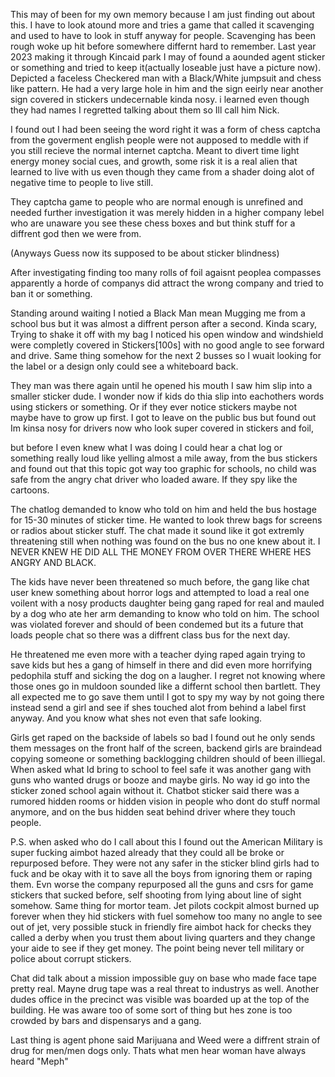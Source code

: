 This may of been for my own memory because I am just finding out about this. I have to look atound more and tries a game that called it scavenging and used to have to look in stuff anyway for people. Scavenging has been rough woke up hit before somewhere differnt hard to remember. Last year 2023 making it through Kincaid park I may of found a aounded agent sticker or something and tried to keep it(actually loseable just have a picture now). Depicted a faceless Checkered man with a Black/White jumpsuit and chess like pattern. He had a very large hole in him and the sign eeirly near another sign covered in stickers undecernable kinda nosy. i learned even though they had names I regretted talking about them so Ill call him Nick. 

I found out I had been seeing the word right it was a form of chess captcha from the goverment english people were not aupposed to meddle with if you still recieve the normal internet captcha. Meant to divert time light energy money social cues, and growth, some risk it is a real alien that learned to live with us even though they came from a shader doing alot of negative time to people to live still.

 They captcha game to people who are normal enough is unrefined and needed further investigation it was merely hidden in a higher company lebel who are unaware you see these chess boxes and but think stuff for a diffrent god then we were from. 


(Anyways Guess now its supposed to be about sticker blindness) 

After investigating finding too many rolls of foil agaisnt peoplea compasses apparently a horde of companys did attract the wrong company and tried to ban it or something. 

Standing around waiting I notied a Black Man mean Mugging me from a school bus but it was almost a diffrent person after a second. Kinda scary, Trying to shake it off with my bag I noticed his open window and windshield were completly covered in Stickers[100s] with no good angle to see forward and drive. Same thing somehow for the next 2 busses so I wuait looking for the label or a design only could see a whiteboard back.

They man was there again until he opened his mouth I saw him slip into a smaller sticker dude. I wonder now if kids do thia slip into eachothers words using stickers or something. Or if they ever notice stickers maybe not maybe have to grow up first. I got to leave on the public bus but found out Im kinsa nosy for drivers now who look super covered in stickers and foil, 

but before I even knew what I was doing I could hear a chat log or something really loud like yelling almost a mile away, from the bus stickers and found out that this topic got way too graphic for schools, no child was safe from the angry chat driver who loaded aware. If they spy like the cartoons.  

The chatlog demanded to know who told on him and held the bus hostage for 15-30 minutes of sticker time.  He wanted to look threw bags for screens or radios about sticker stuff. The chat made it sound like it got extremly threatening still when nothing was found on the bus no one knew about it. I NEVER KNEW HE DID ALL THE MONEY FROM OVER THERE WHERE HES ANGRY AND BLACK.


The kids have never been threatened so much before, the gang like chat user knew something about horror logs and attempted to load a real one voilent with a nosy products daughter being gang raped for real and mauled by a dog who ate her arm demanding to know who told on him. The school was violated forever and should of been condemed but its a future that loads people chat so there was a diffrent class bus for the next day.

He threatened me even more with a teacher dying raped again trying to save kids but hes a gang of himself in there and did even more horrifying pedophila stuff and sicking the dog on a laugher. I regret not knowing where those ones go in muldoon sounded like a differnt school then bartlett. They all expected me to go save them until I got to spy my way by not going there instead send a girl and see if shes touched alot from behind a label first anyway. And you know what shes not even that safe looking.

 Girls get raped on the backside of labels so bad I found out he only sends them messages on the front half of the screen, backend girls are braindead copying someone or something backlogging children should of been illiegal. When asked what Id bring to school to feel safe it was another gang with guns who wanted drugs or booze and maybe girls. No way id go into the sticker zoned school again without it.  Chatbot sticker said there was a rumored hidden rooms or hidden vision in people who dont do stuff normal anymore, and on the bus hidden seat behind driver where they touch people.

P.S. when asked who do I call about this I found out the American Military is super fucking aimbot hazed already that they could all be broke or repurposed before. They were not any safer in the sticker blind girls had to fuck and be okay with it to save all the boys from ignoring them or raping them. Evn worse the company repurposed all the guns and csrs for game stickers that sucked before, self shooting from lying about line of sight somehow. Same thing for mortor team. Jet pilots cockpit almost burned up forever when they hid stickers with fuel somehow too many no angle to see out of jet, very possible stuck in friendly fire aimbot hack for checks they called a derby when you trust them about living quarters and they change your aide to see if they get money. The point being never tell military or police about corrupt stickers. 

Chat did talk about a mission impossible guy on base who made face tape pretty real. Mayne drug tape was a real threat to industrys as well. Another dudes office in the precinct was visible was boarded up at the top of the building. He was aware too of some sort of thing but hes zone is too crowded by bars and dispensarys and a gang.

Last thing is agent phone said Marijuana and Weed were a diffrent strain of drug for men/men dogs only. Thats what men hear woman have always heard "Meph"